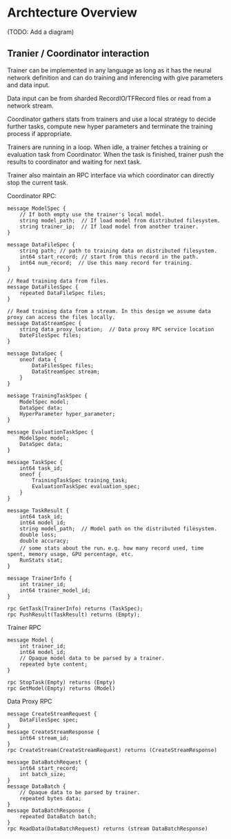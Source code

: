 # Archtecture Overview

(TODO: Add a diagram)

## Tranier / Coordinator interaction

Trainer can be implemented in any language as long as it has the neural network definition and can do training and inferencing with give parameters and data input.

Data input can be from sharded RecordIO/TFRecord files or read from a network stream.

Coordinator gathers stats from trainers and use a local strategy to decide further tasks, compute new hyper parameters and terminate the training process if appropriate.

Trainers are running in a loop. When idle, a trainer fetches a training or evaluation task from Coordinator. When the task is finished, trainer push the results to coordinator and waiting for next task.

Trainer also maintain an RPC interface via which coordinator can directly stop the current task.

Coordinator RPC:

```
message ModelSpec {
    // If both empty use the trainer's local model.
    string model_path;  // If load model from distributed filesystem.
    string trainer_ip;  // If load model from another trainer.
}

message DataFileSpec {
    string path; // path to training data on distributed filesystem.
    int64 start_record; // start from this record in the path.
    int64 num_record;  // Use this many record for training.
}

// Read training data from files.
message DataFilesSpec {
    repeated DataFileSpec files;
}

// Read training data from a stream. In this design we assume data proxy can access the files locally.
message DataStreamSpec {
    string data_proxy_location;  // Data proxy RPC service location
    DateFilesSpec files;
}

message DataSpec {
    oneof data {
        DataFilesSpec files;
        DataStreamSpec stream;
    }
}

message TrainingTaskSpec {
    ModelSpec model;
    DataSpec data;
    HyperParameter hyper_parameter;
}

message EvaluationTaskSpec {
    ModelSpec model;
    DataSpec data;
}

message TaskSpec {
    int64 task_id;
    oneof {
        TrainingTaskSpec training_task;
        EvaluationTaskSpec evaluation_spec;
    }
}

message TaskResult {
    int64 task_id;
    int64 model_id;
    string model_path;  // Model path on the distributed filesystem.
    double loss;
    double accuracy;
    // some stats about the run，e.g. how many record used, time spent, memory usage, GPU percentage, etc.
    RunStats stat;
}

message TrainerInfo {
    int trainer_id;
    int64 trainer_model_id;
}

rpc GetTask(TrainerInfo) returns (TaskSpec);
rpc PushResult(TaskResult) returns (Empty);
```

Trainer RPC

```
message Model {
    int trainer_id;
    int64 model_id;
    // Opaque model data to be parsed by a trainer.
    repeated byte content;
}

rpc StopTask(Empty) returns (Empty)
rpc GetModel(Empty) returns (Model)
```

Data Proxy RPC 

```
message CreateStreamRequest {
    DataFilesSpec spec;
}
message CreateStreamResponse {
    int64 stream_id;
}
rpc CreateStream(CreateStreamRequest) returns (CreateStreamResponse)

message DataBatchRequest {
    int64 start_record;
    int batch_size;
}
message DataBatch {
    // Opaque data to be parsed by trainer.
    repeated bytes data;
}
message DataBatchResponse {
    repeated DataBatch batch;
}
rpc ReadData(DataBatchRequest) returns (stream DataBatchResponse)
```
